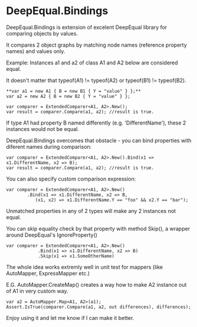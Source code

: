 # DeepEqual.Bindings

DeepEqual.Bindings is extension of excelent DeepEqual library for comparing objects by values.

It compares 2 object graphs by matching node names (reference property names) and values only. 

Example: Instances a1 and a2 of class A1 and A2 below are considered equal.

It doesn't matter that typeof(A1) != typeof(A2) or typeof(B1) != typeof(B2).
	
	**var a1 = new A1 { B = new B1 { Y = "value" } };**
	var a2 = new A2 { B = new B2 { Y = "value" } };
	
	var comparer = ExtendedComparer<A1, A2>.New();
	var result = comparer.Compare(a1, a2); //result is true.
	
	
If type A1 had property B named differently (e.g. 'DifferentName'), these 2 instances would not be equal.

DeepEqual.Bindings overcomes that obstacle - you can bind properties with diferent names during comparison:

	var comparer = ExtendedComparer<A1, A2>.New().Bind(x1 => x1.DifferentName, x2 => B);
	var result = comparer.Compare(a1, a2); //result is true.
	
You can also specify custom comparison expression:

	var comparer = ExtendedComparer<A1, A2>.New()
			.Bind(x1 => x1.DifferentName, x2 => B, 
			   (x1, x2) => x1.DifferentName.Y == "foo" && x2.Y == "bar");
							
Unmatched properties in any of 2 types will make any 2 instances not equal.

You can skip equality check by that property with method Skip(), a wrapper around DeepEqual's IgnoreProperty()


	var comparer = ExtendedComparer<A1, A2>.New()
				.Bind(x1 => x1.DifferentName, x2 => B)
				.Skip(x1 => x1.SomeOtherName)
												 
The whole idea works extremly well in unit test for mappers (like AutoMapper, ExpressMapper etc.)

E.G. AutoMapper.CreateMap() creates a way how to make A2 instance out of A1 in very custom way.

	var a2 = AutoMapper.Map<A1, A2>(a1);
	Assert.IsTrue(comparer.Compare(a1, a2, out differences), differences);
	
Enjoy using it and let me know if I can make it better.

 


